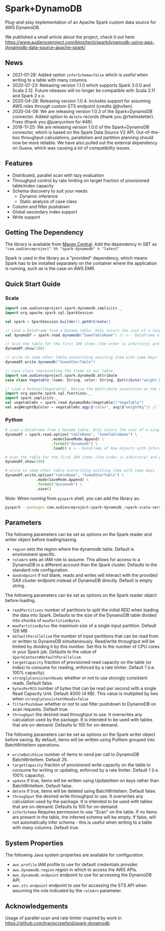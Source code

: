 # Spark+DynamoDB
Plug-and-play implementation of an Apache Spark custom data source for AWS DynamoDB.

We published a small article about the project, check it out here:
https://www.audienceproject.com/blog/tech/sparkdynamodb-using-aws-dynamodb-data-source-apache-spark/

## News

* 2021-01-28: Added option `inferSchema=false` which is useful when writing to a table with many columns
* 2020-07-23: Releasing version 1.1.0 which supports Spark 3.0.0 and Scala 2.12. Future releases will no longer be compatible with Scala 2.11 and Spark 2.x.x.
* 2020-04-28: Releasing version 1.0.4. Includes support for assuming AWS roles through custom STS endpoint (credits @jhulten).
* 2020-04-09: We are releasing version 1.0.3 of the Spark+DynamoDB connector. Added option to `delete` records (thank you @rhelmstetter). Fixes (thank you @juanyunism for #46).
* 2019-11-25: We are releasing version 1.0.0 of the Spark+DynamoDB connector, which is based on the Spark Data Source V2 API. Out-of-the-box throughput calculations, parallelism and partition planning should now be more reliable. We have also pulled out the external dependency on Guava, which was causing a lot of compatibility issues.

## Features

- Distributed, parallel scan with lazy evaluation
- Throughput control by rate limiting on target fraction of provisioned table/index capacity
- Schema discovery to suit your needs
  - Dynamic inference
  - Static analysis of case class
- Column and filter pushdown
- Global secondary index support
- Write support

## Getting The Dependency

The library is available from [Maven Central](https://mvnrepository.com/artifact/com.audienceproject/spark-dynamodb). Add the dependency in SBT as ```"com.audienceproject" %% "spark-dynamodb" % "latest"```

Spark is used in the library as a "provided" dependency, which means Spark has to be installed separately on the container where the application is running, such as is the case on AWS EMR.

## Quick Start Guide

### Scala
```scala
import com.audienceproject.spark.dynamodb.implicits._
import org.apache.spark.sql.SparkSession

val spark = SparkSession.builder().getOrCreate()

// Load a DataFrame from a Dynamo table. Only incurs the cost of a single scan for schema inference.
val dynamoDf = spark.read.dynamodb("SomeTableName") // <-- DataFrame of Row objects with inferred schema.

// Scan the table for the first 100 items (the order is arbitrary) and print them.
dynamoDf.show(100)

// write to some other table overwriting existing item with same keys
dynamoDf.write.dynamodb("SomeOtherTable")

// Case class representing the items in our table.
import com.audienceproject.spark.dynamodb.attribute
case class Vegetable (name: String, color: String, @attribute("weight_kg") weightKg: Double)

// Load a Dataset[Vegetable]. Notice the @attribute annotation on the case class - we imagine the weight attribute is named with an underscore in DynamoDB.
import org.apache.spark.sql.functions._
import spark.implicits._
val vegetableDs = spark.read.dynamodbAs[Vegetable]("VegeTable")
val avgWeightByColor = vegetableDs.agg($"color", avg($"weightKg")) // The column is called 'weightKg' in the Dataset.
```

### Python
```python
# Load a DataFrame from a Dynamo table. Only incurs the cost of a single scan for schema inference.
dynamoDf = spark.read.option("tableName", "SomeTableName") \
                     .mode(SaveMode.Append) \
                     .format("dynamodb") \
                     .load() # <-- DataFrame of Row objects with inferred schema.

# Scan the table for the first 100 items (the order is arbitrary) and print them.
dynamoDf.show(100)

# write to some other table overwriting existing item with same keys
dynamoDf.write.option("tableName", "SomeOtherTable") \
              .mode(SaveMode.Append) \
              .format("dynamodb") \
              .save()
```

*Note:* When running from `pyspark` shell, you can add the library as:
```bash
pyspark --packages com.audienceproject:spark-dynamodb_<spark-scala-version>:<version>
```

## Parameters
The following parameters can be set as options on the Spark reader and writer object before loading/saving.
- `region` sets the region where the dynamodb table. Default is environment specific.
- `roleArn` sets an IAM role to assume. This allows for access to a DynamoDB in a different account than the Spark cluster. Defaults to the standard role configuration.
- `daxEndpoint` if not blank, reads and writes will interact with the provided DAX cluster endpoint instead of DynamoDB
directly. Default is empty string.

The following parameters can be set as options on the Spark reader object before loading.

- `readPartitions` number of partitions to split the initial RDD when loading the data into Spark. Defaults to the size of the DynamoDB table divided into chunks of `maxPartitionBytes`
- `maxPartitionBytes` the maximum size of a single input partition. Default 128 MB
- `defaultParallelism` the number of input partitions that can be read from or written to DynamoDB simultaneously.
Read/write throughput will be limited by dividing it by this number. Set this to the number of CPU cores in your
Spark job. Defaults to the value of `SparkContext#defaultParallelism`.
- `targetCapacity` fraction of provisioned read capacity on the table (or index) to consume for reading, enforced by
a rate limiter. Default 1 (i.e. 100% capacity).
- `stronglyConsistentReads` whether or not to use strongly consistent reads. Default false.
- `bytesPerRCU` number of bytes that can be read per second with a single Read Capacity Unit. Default 4000 (4 KB). This value is multiplied by two when `stronglyConsistentReads=false`
- `filterPushdown` whether or not to use filter pushdown to DynamoDB on scan requests. Default true.
- `throughput` the desired read throughput to use. It overwrites any calculation used by the package. It is intended to be used with tables that are on-demand. Defaults to 100 for on-demand.

The following parameters can be set as options on the Spark writer object before saving. By default, items will be
written using PutItem grouped into BatchWriteItem operations.

- `writeBatchSize` number of items to send per call to DynamoDB BatchWriteItem. Default 25.
- `targetCapacity` fraction of provisioned write capacity on the table to consume for writing or updating, enforced
by a rate limiter. Default 1 (i.e. 100% capacity).
- `update` if true, items will be written using UpdateItem on keys rather than BatchWriteItem. Default false.
- `delete` if true, items will be deleted using BatchWriteItem. Default false.
- `throughput` the desired write throughput to use. It overwrites any calculation used by the package. It is intended to be used with tables that are on-demand. Defaults to 100 for on-demand.
- `inferSchema` Requires permission to use "Scan" on the table. If no items are present in the table, the inferred
schema will be empty. If false, will not automatically infer schema - this is useful when writing to a table with
many columns. Default true.

## System Properties
The following Java system properties are available for configuration.

- `aws.profile` IAM profile to use for default credentials provider.
- `aws.dynamodb.region` region in which to access the AWS APIs.
- `aws.dynamodb.endpoint` endpoint to use for accessing the DynamoDB API.
- `aws.sts.endpoint` endpoint to use for accessing the STS API when assuming the role indicated by the `roleArn` parameter.

## Acknowledgements
Usage of parallel scan and rate limiter inspired by work in https://github.com/traviscrawford/spark-dynamodb

